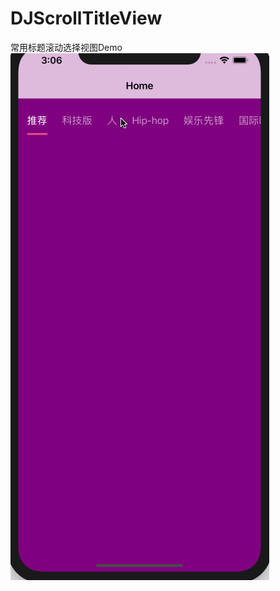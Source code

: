 # DJScrollTitleView
常用标题滚动选择视图Demo
![image](https://github.com/hahaaaaa/DJScrollTitleView/blob/master/scrollTitle.gif)
